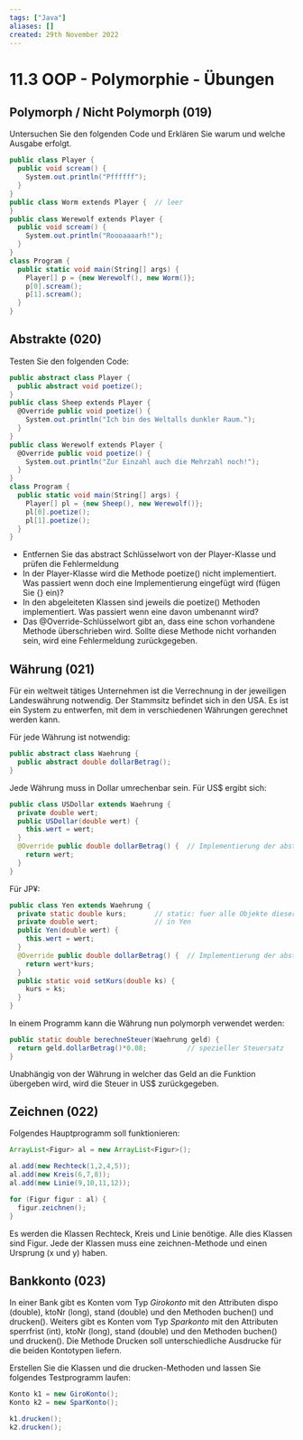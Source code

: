 ```yaml
---
tags: ["Java"]
aliases: []
created: 29th November 2022
---
```


11.3 OOP - Polymorphie - Übungen
===================

## Polymorph / Nicht Polymorph (019)

Untersuchen Sie den folgenden Code und Erklären Sie warum und welche Ausgabe erfolgt.

```c#
public class Player {
  public void scream() {
    System.out.println("Pffffff");
  }
}
public class Worm extends Player {	// leer
}
public class Werewolf extends Player {
  public void scream() {
    System.out.println("Roooaaaarh!");
  }
}
class Program {
  public static void main(String[] args) {
    Player[] p = {new Werewolf(), new Worm()};
    p[0].scream();
    p[1].scream();
  }
}
```

## Abstrakte (020)

Testen Sie den folgenden Code:

```c#
public abstract class Player {
  public abstract void poetize();
}
public class Sheep extends Player {
  @Override public void poetize() {
    System.out.println("Ich bin des Weltalls dunkler Raum.");
  }
}
public class Werewolf extends Player {
  @Override public void poetize() {
    System.out.println("Zur Einzahl auch die Mehrzahl noch!");
  }
}
class Program {
  public static void main(String[] args) {
    Player[] pl = {new Sheep(), new Werewolf()};
    pl[0].poetize();
    pl[1].poetize();
  }
}
```

- Entfernen Sie das abstract Schlüsselwort von der Player-Klasse und prüfen die Fehlermeldung
- In der Player-Klasse wird die Methode poetize() nicht implementiert. Was passiert wenn doch eine Implementierung eingefügt wird (fügen Sie {} ein)?
- In den abgeleiteten Klassen sind jeweils die poetize() Methoden implementiert. Was passiert wenn eine davon umbenannt wird?
- Das @Override-Schlüsselwort gibt an, dass eine schon vorhandene Methode überschrieben wird. Sollte diese Methode nicht vorhanden sein, wird eine Fehlermeldung zurückgegeben.

## Währung (021)

Für ein weltweit tätiges Unternehmen ist die Verrechnung in der jeweiligen Landeswährung notwendig. Der Stammsitz befindet sich in den USA. Es ist ein System zu entwerfen, mit dem in verschiedenen Währungen gerechnet werden kann.

Für jede Währung ist notwendig:

```java
public abstract class Waehrung {
  public abstract double dollarBetrag();
}
```

Jede Währung muss in Dollar umrechenbar sein. Für US$ ergibt sich:

```java
public class USDollar extends Waehrung {
  private double wert;
  public USDollar(double wert) {
    this.wert = wert;
  }
  @Override public double dollarBetrag() {	// Implementierung der abstrakten Methode
    return wert;
  }
}
```

Für JP¥:

```java
public class Yen extends Waehrung {
  private static double kurs; 		// static: fuer alle Objekte dieser Klasse gleich
  private double wert;			    // in Yen
  public Yen(double wert) {
    this.wert = wert;
  }
  @Override public double dollarBetrag() {	// Implementierung der abstrakten Methode
    return wert*kurs;
  }
  public static void setKurs(double ks) {
    kurs = ks;
  }
}
```

In einem Programm kann die Währung nun polymorph verwendet werden:

```java
public static double berechneSteuer(Waehrung geld) {
  return geld.dollarBetrag()*0.08;			// spezieller Steuersatz
}
```

Unabhängig von der Währung in welcher das Geld an die Funktion übergeben wird, wird die Steuer in US$ zurückgegeben.

## Zeichnen (022)

Folgendes Hauptprogramm soll funktionieren:

```java
ArrayList<Figur> al = new ArrayList<Figur>();

al.add(new Rechteck(1,2,4,5));
al.add(new Kreis(6,7,8));
al.add(new Linie(9,10,11,12));

for (Figur figur : al) {
  figur.zeichnen();
}
```

Es werden die Klassen Rechteck, Kreis und Linie benötige. Alle dies Klassen sind Figur. Jede der Klassen muss eine zeichnen-Methode und einen Ursprung (x und y) haben.

## Bankkonto (023)

In einer Bank gibt es Konten vom Typ *Girokonto* mit den Attributen dispo (double), ktoNr (long), stand (double) und den Methoden buchen() und drucken(). Weiters gibt es Konten vom Typ *Sparkonto* mit den Attributen sperrfrist (int), ktoNr (long), stand (double) und den Methoden buchen() und drucken(). Die Methode Drucken soll unterschiedliche Ausdrucke für die beiden Kontotypen liefern.

Erstellen Sie die Klassen und die drucken-Methoden und lassen Sie folgendes Testprogramm laufen:

```java
Konto k1 = new GiroKonto();
Konto k2 = new SparKonto();

k1.drucken();
k2.drucken();
```

